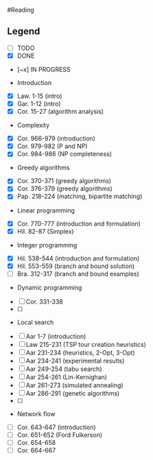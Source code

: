 #Reading

## Legend
- [ ] TODO
- [x] DONE
- [~x] IN PROGRESS

* Introduction
- [x] Law. 1-15 (intro)
- [x] Gar. 1-12 (intro)
- [x] Cor. 15-27 (algorithm analysis)

* Complexity
- [x] Cor. 966-979 (introduction)
- [x] Cor. 979-982 (P and NP)
- [x] Cor. 984-986 (NP completeness)

* Greedy algorithms
- [x] Cor. 370-371 (greedy algorithms)
- [x] Cor. 376-379 (greedy algorithms)
- [x] Pap. 218-224 (matching, bipartite matching)

* Linear programming
- [x] Cor. 770-777 (introduction and formulation)
- [x] Hil. 82-87 (Simplex)

* Integer programming
- [x] Hil. 538-544 (introduction and formulation)
- [x] Hil. 553-559 (branch and bound solution)
- [ ] Bra. 312-317 (branch and bound examples)

* Dynamic programming
- [ ] Cor. 331-338
- [ ] 

* Local search
- [ ] Aar 1-7 (introduction)
- [ ] Law 215-231 (TSP tour creation heuristics)
- [ ] Aar 231-234 (heuristics, 2-Opt, 3-Opt)
- [ ] Aar 234-241 (experimental results)
- [ ] Aar 249-254 (tabu search)
- [ ] Aar 254-261 (Lin-Kernighan)
- [ ] Aar 261-273 (simulated annealing)
- [ ] Aar 286-291 (genetic algorithms)
- [ ] 

* Network flow
- [ ] Cor. 643-647 (introduction)
- [ ] Cor. 651-652 (Ford Fulkerson)
- [ ] Cor. 654-658
- [ ] Cor. 664-667
